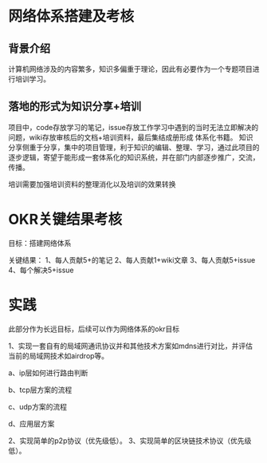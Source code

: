 # 网络体系搭建及考核

## 背景介绍

计算机网络涉及的内容繁多，知识多偏重于理论，因此有必要作为一个专题项目进行培训学习。


## 落地的形式为知识分享+培训
项目中，code存放学习的笔记，issue存放工作学习中遇到的当时无法立即解决的问题，wiki存放审核后的文档+培训资料，最后集结成册形成 体系化书籍。
知识分享侧重于分享，集中的项目管理，利于知识的编辑、整理、学习，通过此项目的逐步逻辑，寄望于能形成一套体系化的知识系统，并在部门内部逐步推广，交流，传播。

培训需要加强培训资料的整理消化以及培训的效果转换

# OKR关键结果考核

目标：搭建网络体系

关键结果：
 1、每人贡献5+的笔记
 2、每人贡献1+wiki文章
 3、每人贡献5+issue
 4、每个解决5+issue
 






# 实践

此部分作为长远目标，后续可以作为网络体系的okr目标

1、实现一套自有的局域网通讯协议并和其他技术方案如mdns进行对比，并评估当前的局域网技术如airdrop等。

 a、ip层如何进行路由判断
 
 b、tcp层方案的流程
 
 c、udp方案的流程
 
 d、应用层方案


2、实现简单的p2p协议（优先级低）。
3、实现简单的区块链技术协议（优先级低）。








